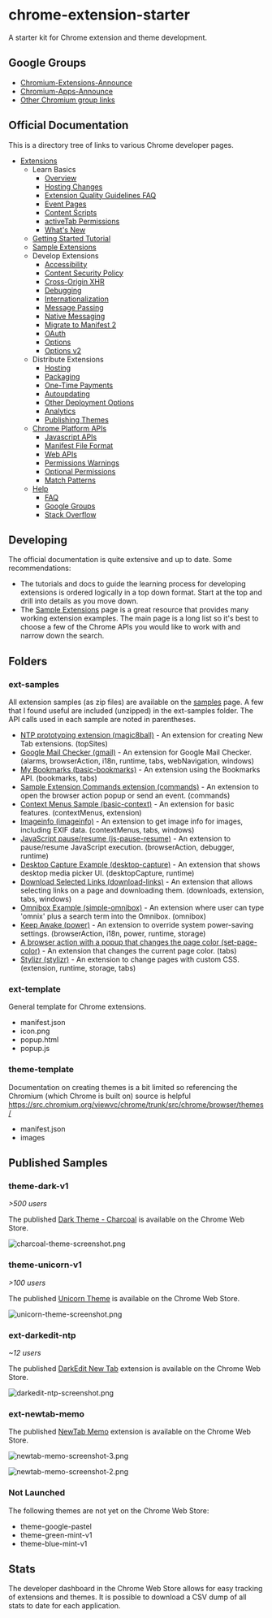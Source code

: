# chrome-extension-starter

A starter kit for Chrome extension and theme development.

## Google Groups

- [Chromium-Extensions-Announce](https://groups.google.com/a/chromium.org/forum/#!forum/chromium-extensions)
- [Chromium-Apps-Announce](https://groups.google.com/a/chromium.org/forum/#!forum/chromium-apps)
- [Other Chromium group links](https://www.chromium.org/developers/discussion-groups)

## Official Documentation

This is a directory tree of links to various Chrome developer pages. 

- [Extensions](https://developer.chrome.com/extensions)
    - Learn Basics
        - [Overview](https://developer.chrome.com/extensions/overview)
        - [Hosting Changes](https://developer.chrome.com/extensions/hosting_changes)
        - [Extension Quality Guidelines FAQ](https://developer.chrome.com/extensions/single_purpose)
        - [Event Pages](https://developer.chrome.com/extensions/event_pages)
        - [Content Scripts](https://developer.chrome.com/extensions/content_scripts)
        - [activeTab Permissions](https://developer.chrome.com/extensions/activeTab)
        - [What's New](https://developer.chrome.com/extensions/whats_new)
    - [Getting Started Tutorial](https://developer.chrome.com/extensions/getstarted)
    - [Sample Extensions](https://developer.chrome.com/extensions/samples)
    - Develop Extensions
        - [Accessibility](https://developer.chrome.com/extensions/a11y)
        - [Content Security Policy](https://developer.chrome.com/extensions/contentSecurityPolicy)
        - [Cross-Origin XHR](https://developer.chrome.com/extensions/xhr)
        - [Debugging](https://developer.chrome.com/extensions/tut_debugging)
        - [Internationalization](https://developer.chrome.com/extensions/i18n)
        - [Message Passing](https://developer.chrome.com/extensions/messaging)
        - [Native Messaging](https://developer.chrome.com/extensions/nativeMessaging)
        - [Migrate to Manifest 2](https://developer.chrome.com/extensions/tut_migration_to_manifest_v2)
        - [OAuth](https://developer.chrome.com/extensions/tut_oauth)
        - [Options](https://developer.chrome.com/extensions/options)
        - [Options v2](https://developer.chrome.com/extensions/optionsV2)
    - Distribute Extensions
        - [Hosting](https://developer.chrome.com/extensions/hosting)
        - [Packaging](https://developer.chrome.com/extensions/packaging)
        - [One-Time Payments](https://developer.chrome.com/webstore/one_time_payments)
        - [Autoupdating](https://developer.chrome.com/extensions/autoupdate)
        - [Other Deployment Options](https://developer.chrome.com/extensions/external_extensions)
        - [Analytics](https://developer.chrome.com/apps/analytics)
        - [Publishing Themes](https://developer.chrome.com/extensions/themes)
    - [Chrome Platform APIs](https://developer.chrome.com/extensions/api_index)
        - [Javascript APIs](https://developer.chrome.com/extensions/api_index)
        - [Manifest File Format](https://developer.chrome.com/extensions/manifest)
        - [Web APIs](https://developer.chrome.com/extensions/api_other)
        - [Permissions Warnings](https://developer.chrome.com/extensions/permission_warnings)
        - [Optional Permissions](https://developer.chrome.com/extensions/permissions)
        - [Match Patterns](https://developer.chrome.com/extensions/match_patterns)
    - [Help](https://developer.chrome.com/extensions/faq)
        - [FAQ](https://developer.chrome.com/extensions/faq)
        - [Google Groups](https://groups.google.com/a/chromium.org/forum/#!forum/chromium-extensions)
        - [Stack Overflow](http://stackoverflow.com/tags/google-chrome-extension/info)

## Developing

The official documentation is quite extensive and up to date. Some recommendations:

- The tutorials and docs to guide the learning process for developing extensions is ordered logically in a top down format. Start at the top and drill into details as you move down.
- The [Sample Extensions](https://developer.chrome.com/extensions/samples) page is a great resource that provides many working extension examples. The main page is a long list so it's best to choose a few of the Chrome APIs you would like to work with and narrow down the search.



## Folders


### ext-samples

All extension samples (as zip files) are available on the [samples](https://developer.chrome.com/extensions/samples) page. A few that I found useful are included (unzipped) in the ext-samples folder. The API calls used in each sample are noted in parentheses.

- [NTP prototyping extension (magic8ball)](https://developer.chrome.com/extensions/samples#search:topsites) - An extension for creating New Tab extensions. (topSites)
- [Google Mail Checker (gmail)](https://developer.chrome.com/extensions/samples#search:mail) - An extension for Google Mail Checker. (alarms, browserAction, i18n, runtime, tabs, webNavigation, windows)
- [My Bookmarks (basic-bookmarks)](https://developer.chrome.com/extensions/samples#search:bookmarks) - An extension using the Bookmarks API. (bookmarks, tabs)
- [Sample Extension Commands extension (commands)](https://developer.chrome.com/extensions/samples#search:commands) - An extension to open the browser action popup or send an event. (commands)
- [Context Menus Sample (basic-context)](https://developer.chrome.com/extensions/samples#search:contextmenus) - An extension for basic features. (contextMenus, extension)
- [Imageinfo (imageinfo)](https://developer.chrome.com/extensions/samples#search:contextmenus) - An extension to get image info for images, including EXIF data. (contextMenus, tabs, windows)
- [JavaScript pause/resume (js-pause-resume)](https://developer.chrome.com/extensions/samples#search:debugger) - An extension to pause/resume JavaScript execution. (browserAction, debugger, runtime) 
- [Desktop Capture Example (desktop-capture)](https://developer.chrome.com/extensions/samples#search:desktopcapture) - An extension that shows desktop media picker UI. (desktopCapture, runtime)
- [Download Selected Links (download-links)](https://developer.chrome.com/extensions/samples#search:downloads) - An extension that allows selecting links on a page and downloading them. (downloads, extension, tabs, windows)
- [Omnibox Example (simple-omnibox)](https://developer.chrome.com/extensions/samples#search:omnibox) - An extension where user can type 'omnix' plus a search term into the Omnibox. (omnibox)
- [Keep Awake (power)](https://developer.chrome.com/extensions/samples#search:power) - An extension to override system power-saving settings. (browserAction, i18n, power, runtime, storage)
- [A browser action with a popup that changes the page color (set-page-color)](https://developer.chrome.com/extensions/samples#search:tabs) - An extension that changes the current page color. (tabs)
- [Stylizr (stylizr)](https://developer.chrome.com/extensions/samples#search:tabs) - An extension to change pages with custom CSS. (extension, runtime, storage, tabs)


### ext-template

General template for Chrome extensions.
- manifest.json
- icon.png
- popup.html
- popup.js

### theme-template

Documentation on creating themes is a bit limited so referencing the Chromium (which Chrome is built on) source is helpful https://src.chromium.org/viewvc/chrome/trunk/src/chrome/browser/themes/
- manifest.json
- images


## Published Samples

### theme-dark-v1
*>500 users*

The published [Dark Theme - Charcoal](https://chrome.google.com/webstore/detail/dark-theme-charcoal/bookmfpildhgmigenbeeonhljjbgfple) is available on the Chrome Web Store.

![charcoal-theme-screenshot.png](/images/charcoal-theme-screenshot.png?raw=true)

### theme-unicorn-v1
*>100 users*

The published [Unicorn Theme](https://chrome.google.com/webstore/detail/unicorn-theme/cmocghjdibclgmdlkmmdpinlmfandkfh) is available on the Chrome Web Store.

![unicorn-theme-screenshot.png](/images/unicorn-theme-screenshot.png?raw=true)

### ext-darkedit-ntp
*~12 users*

The published [DarkEdit New Tab](https://chrome.google.com/webstore/detail/darkedit-new-tab/lcjehgmglbjnagbdcbobefdbpeippiig) extension is available on the Chrome Web Store.

![darkedit-ntp-screenshot.png](/images/darkedit-ntp-screenshot.png?raw=true)

### ext-newtab-memo

The published [NewTab Memo](https://chrome.google.com/webstore/detail/newtab-memo/gmahiocgkhbehfpmdndjpppdehlccaoh) extension is available on the Chrome Web Store.

![newtab-memo-screenshot-3.png](/images/newtab-memo-screenshot-3.png?raw=true)

![newtab-memo-screenshot-2.png](/images/newtab-memo-screenshot-2.png?raw=true)


### Not Launched

The following themes are not yet on the Chrome Web Store:
- theme-google-pastel
- theme-green-mint-v1
- theme-blue-mint-v1


## Stats

The developer dashboard in the Chrome Web Store allows for easy tracking of extensions and themes. It is possible to download a CSV dump of all stats to date for each application.


